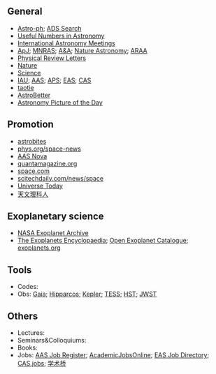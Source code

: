 ## General
+ [Astro-ph](https://arxiv.org/archive/astro-ph); [ADS Search](https://ui.adsabs.harvard.edu/)
+ [Useful Numbers in Astronomy](http://astroph.chungbuk.ac.kr/~cheongho/AstroConstant.htm)
+ [International Astronomy Meetings](https://www.cadc-ccda.hia-iha.nrc-cnrc.gc.ca/en/meetings/)
+ [ApJ](https://journals.aas.org/astrophysical-journal/); [MNRAS](https://academic.oup.com/mnras/advance-articles?login=false); [A&A](https://www.aanda.org/); [Nature Astronomy](https://www.nature.com/natastron/); [ARAA](https://www.annualreviews.org/journal/astro)
+ [Physical Review Letters](https://journals.aps.org/prl/)
+ [Nature](https://www.nature.com/)
+ [Science](https://www.science.org/)
+ [IAU](https://www.iau.org/); [AAS](https://aas.org/); [APS](https://www.aps.org/); [EAS](https://eas.unige.ch/index.jsp); [CAS](http://astronomy.pmo.cas.cn/)
+ [taotie](https://dr-guangtou.github.io/taotie/)
+ [AstroBetter](https://www.astrobetter.com/)
+ [Astronomy Picture of the Day](https://apod.nasa.gov/apod/astropix.html)

## Promotion
+ [astrobites](https://astrobites.org/)
+ [phys.org/space-news](https://phys.org/space-news/)
+ [AAS Nova](https://aasnova.org/)
+ [quantamagazine.org](https://www.quantamagazine.org/)
+ [space.com](https://www.space.com/news)
+ [scitechdaily.com/news/space](https://scitechdaily.com/news/space/)
+ [Universe Today](https://www.universetoday.com/)
+ [天文理科人](https://astroleaks.lamost.org/)

## Exoplanetary science
+ [NASA Exoplanet Archive](https://exoplanetarchive.ipac.caltech.edu/)
+ [The Exoplanets Encyclopaedia](http://exoplanet.eu/); [Open Exoplanet Catalogue](http://www.openexoplanetcatalogue.com//); [exoplanets.org](http://exoplanets.org/)

## Tools
+ Codes: 
+ Obs: [Gaia](https://sci.esa.int/web/gaia); [Hipparcos](https://www.cosmos.esa.int/web/hipparcos); [Kepler](https://www.nasa.gov/mission_pages/kepler/overview/index.html); [TESS](https://tess.mit.edu/); [HST](https://www.nasa.gov/mission_pages/hubble/main/index.html); [JWST](https://www.jwst.nasa.gov/)

## Others
+ Lectures: 
+ Seminars&Colloquiums: 
+ Books: 
+ Jobs: [AAS Job Register](https://jobregister.aas.org/); [AcademicJobsOnline](https://academicjobsonline.org/ajo/jobs); [EAS Job Directory](https://eas.unige.ch/jobs.jsp); [CAS.jobs](http://astronomy.pmo.cas.cn/twrc/rczp/); [学术桥](https://www.acabridge.cn/)
